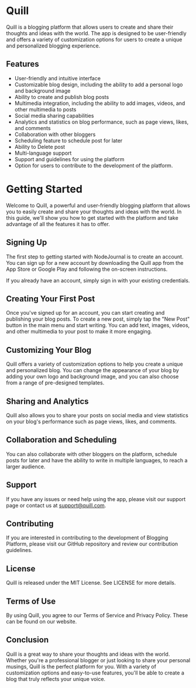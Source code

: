 # Quill

Quill is a blogging platform that allows users to create and share their thoughts and ideas with the world. The app is designed to be user-friendly and offers a variety of customization options for users to create a unique and personalized blogging experience.

## Features
- User-friendly and intuitive interface
- Customizable blog design, including the ability to add a personal logo and background image
- Ability to create and publish blog posts
- Multimedia integration, including the ability to add images, videos, and other multimedia to posts
- Social media sharing capabilities
- Analytics and statistics on blog performance, such as page views, likes, and comments
- Collaboration with other bloggers
- Scheduling feature to schedule post for later
- Ability to Delete post
- Multi-language support
- Support and guidelines for using the platform
- Option for users to contribute to the development of the platform.

# Getting Started

Welcome to Quill, a powerful and user-friendly blogging platform that allows you to easily create and share your thoughts and ideas with the world. In this guide, we'll show you how to get started with the platform and take advantage of all the features it has to offer.

## Signing Up

The first step to getting started with NodeJournal is to create an account. You can sign up for a new account by downloading the Quill app from the App Store or Google Play and following the on-screen instructions.

If you already have an account, simply sign in with your existing credentials.

## Creating Your First Post

Once you've signed up for an account, you can start creating and publishing your blog posts. To create a new post, simply tap the "New Post" button in the main menu and start writing. You can add text, images, videos, and other multimedia to your post to make it more engaging.

## Customizing Your Blog

Quill offers a variety of customization options to help you create a unique and personalized blog. You can change the appearance of your blog by adding your own logo and background image, and you can also choose from a range of pre-designed templates.

## Sharing and Analytics

Quill also allows you to share your posts on social media and view statistics on your blog's performance such as page views, likes, and comments.

## Collaboration and Scheduling

You can also collaborate with other bloggers on the platform, schedule posts for later and have the ability to write in multiple languages, to reach a larger audience.

## Support

If you have any issues or need help using the app, please visit our support page or contact us at support@quill.com.

## Contributing

If you are interested in contributing to the development of Blogging Platform, please visit our GitHub repository and review our contribution guidelines.

## License
Quill is released under the MIT License. See LICENSE for more details.

## Terms of Use

By using Quill, you agree to our Terms of Service and Privacy Policy. These can be found on our website.

## Conclusion

Quill is a great way to share your thoughts and ideas with the world. Whether you're a professional blogger or just looking to share your personal musings, Quill is the perfect platform for you. With a variety of customization options and easy-to-use features, you'll be able to create a blog that truly reflects your unique voice.
